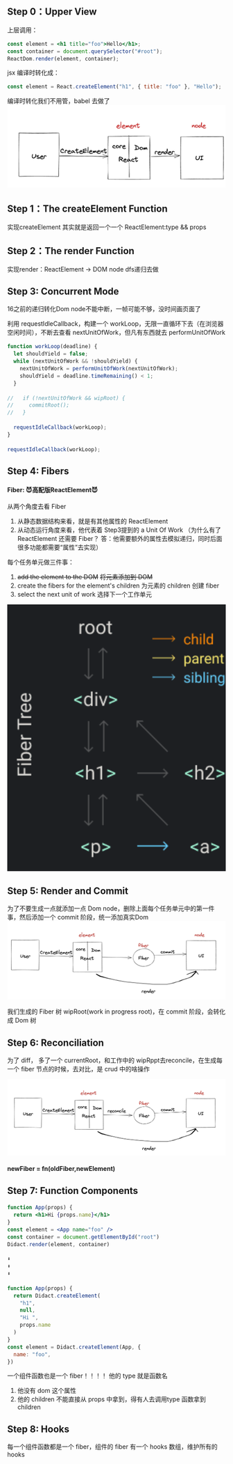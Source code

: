 ## Step 0：Upper View   

上层调用：

```jsx
const element = <h1 title="foo">Hello</h1>;
const container = document.querySelector("#root");
ReactDom.render(element, container);
```

jsx 编译时转化成：

```js
const element = React.createElement("h1", { title: "foo" }, "Hello");
```

编译时转化我们不用管，babel 去做了
![alt text](image-2.png)

## Step 1：The createElement Function

实现createElement
其实就是返回一个一个 ReactElement:type && props


## Step 2：The render Function
实现render：ReactElement -> DOM node
dfs递归去做

## Step 3: Concurrent Mode
16之前的递归转化Dom node不能中断，一帧可能不够，没时间画页面了

利用 requestIdleCallback，构建一个 workLoop，无限一直循环下去（在浏览器空闲时间），不断去查看 nextUnitOfWork，但凡有东西就去 performUnitOfWork

```js
function workLoop(deadline) {
  let shouldYield = false;
  while (nextUnitOfWork && !shouldYield) {
    nextUnitOfWork = performUnitOfWork(nextUnitOfWork);
    shouldYield = deadline.timeRemaining() < 1;
  }

//   if (!nextUnitOfWork && wipRoot) {
//     commitRoot();
//   }

  requestIdleCallback(workLoop);
}

requestIdleCallback(workLoop);
```

## Step 4: Fibers
#### Fiber: 😈高配版ReactElement😈
从两个角度去看 Fiber
1. 从静态数据结构来看，就是有其他属性的 ReactElement
2. 从动态运行角度来看，他代表着 Step3提到的 a Unit Of Work 
（为什么有了 ReactElement 还需要 Fiber？
答：他需要额外的属性去模拟递归，同时后面很多功能都需要“属性”去实现）



每个任务单元做三件事：
1. ~~add the element to the DOM~~
   ~~将元素添加到 DOM~~
2. create the fibers for the element's children
   为元素的 children 创建 fiber
3. select the next unit of work
   选择下一个工作单元

![alt text](image-3.png)

## Step 5: Render and Commit
为了不要生成一点就添加一点 Dom node，删除上面每个任务单元中的第一件事，然后添加一个 commit 阶段，统一添加真实Dom
![alt text](image-5.png)

我们生成的 Fiber 树 wipRoot(work in progress root)，在 commit 阶段，会转化成 Dom 树


## Step 6: Reconciliation
为了 diff，
多了一个 currentRoot，和工作中的 wipRppt去reconcile，在生成每一个 fiber 节点的时候，去对比，是 crud 中的啥操作

![alt text](image-4.png)

#### newFiber = fn(oldFiber,newElement)


## Step 7: Function Components
```jsx
function App(props) {
  return <h1>Hi {props.name}</h1>
}
const element = <App name="foo" />
const container = document.getElementById("root")
Didact.render(element, container)

⬇️
⬇️
⬇️

function App(props) {
  return Didact.createElement(
    "h1",
    null,
    "Hi ",
    props.name
  )
}
const element = Didact.createElement(App, {
  name: "foo",
})
```
一个组件函数也是一个 fiber！！！！
他的 type 就是函数名
1. 他没有 dom 这个属性
2. 他的 children 不能直接从 props 中拿到，得有人去调用type 函数拿到 children


## Step 8: Hooks

每一个组件函数都是一个 fiber，组件的 fiber 有一个 hooks 数组，维护所有的 hooks

